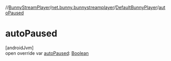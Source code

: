 //[BunnyStreamPlayer](../../../index.md)/[net.bunny.bunnystreamplayer](../index.md)/[DefaultBunnyPlayer](index.md)/[autoPaused](auto-paused.md)

# autoPaused

[androidJvm]\
open override var [autoPaused](auto-paused.md): [Boolean](https://kotlinlang.org/api/core/kotlin-stdlib/kotlin/-boolean/index.html)